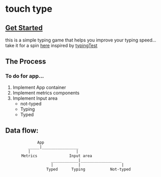 # touch type
## [Get Started](https://david-main.github.io/touch-type)
this is a simple typing game that helps you improve your typing speed... 
take it for a spin [here](https://david-main.github.io/touch-type/)
inspired by [typingTest](https://www.livechat.com/typing-speed-test/#/)

## The Process 
### To do for app...
1. Implement App container
2. Implement metrics components
3. Implement Input area 
      -  not-typed
      -  Typing
      -  Typed




## Data flow: 

                  App
              _____|________________
              |                    |
           Metrics              Input area
                        ____________|__________________
                        |           |                  |
                      Typed      Typing           Not-typed




